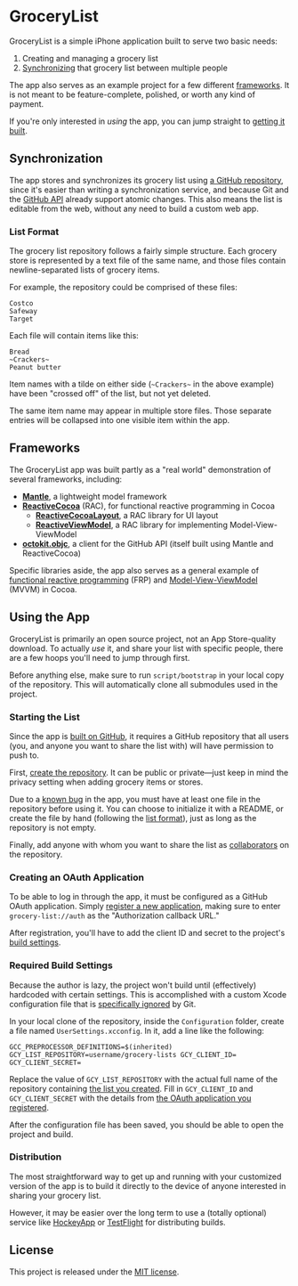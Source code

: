 # GroceryList

GroceryList is a simple iPhone application built to serve two basic needs:

 1. Creating and managing a grocery list
 1. [Synchronizing](#synchronization) that grocery list between multiple people

The app also serves as an example project for a few different
[frameworks](#frameworks). It is not meant to be feature-complete, polished,
or worth any kind of payment.

If you're only interested in _using_ the app, you can jump straight to [getting
it built](#using-the-app).

## Synchronization

The app stores and synchronizes its grocery list using [a GitHub
repository](#starting-the-list), since it's easier than writing
a synchronization service, and because Git and the [GitHub
API](http://developer.github.com/) already support atomic changes. This also
means the list is editable from the web, without any need to build a custom
web app.

### List Format

The grocery list repository follows a fairly simple structure. Each grocery
store is represented by a text file of the same name, and those files contain
newline-separated lists of grocery items.

For example, the repository could be comprised of these files:

```
Costco
Safeway
Target
```

Each file will contain items like this:

```
Bread
~Crackers~
Peanut butter
```

Item names with a tilde on either side (`~Crackers~` in the above example) have
been "crossed off" of the list, but not yet deleted.

The same item name may appear in multiple store files. Those separate entries
will be collapsed into one visible item within the app.

## Frameworks

The GroceryList app was built partly as a "real world" demonstration of several
frameworks, including:

 * **[Mantle](https://github.com/MantleFramework/Mantle)**, a lightweight model framework
 * **[ReactiveCocoa](https://github.com/ReactiveCocoa/ReactiveCocoa)** (RAC), for functional reactive programming in Cocoa
   * **[ReactiveCocoaLayout](https://github.com/ReactiveCocoa/ReactiveCocoaLayout)**, a RAC library for UI layout
   * **[ReactiveViewModel](https://github.com/ReactiveCocoa/ReactiveViewModel)**, a RAC library for implementing Model-View-ViewModel
 * **[octokit.objc](https://github.com/octokit/octokit.objc)**, a client for the GitHub API (itself built using Mantle and ReactiveCocoa)

Specific libraries aside, the app also serves as a general example of [functional
reactive
programming](http://en.wikipedia.org/wiki/Functional_reactive_programming) (FRP) and
[Model-View-ViewModel](https://github.com/ReactiveCocoa/ReactiveViewModel#model-view-viewmodel)
(MVVM) in Cocoa.

## Using the App

GroceryList is primarily an open source project, not an App Store-quality
download. To actually _use_ it, and share your list with specific people, there
are a few hoops you'll need to jump through first.

Before anything else, make sure to run `script/bootstrap` in your local copy of
the repository. This will automatically clone all submodules used in the
project.

### Starting the List

Since the app is [built on GitHub](#synchronization), it requires a GitHub
repository that all users (you, and anyone you want to share the list with) will
have permission to push to.

First, [create the repository](https://github.com/new). It can be public or
private—just keep in mind the privacy setting when adding grocery items or
stores.

Due to a [known bug](https://github.com/jspahrsummers/GroceryList/issues/10) in
the app, you must have at least one file in the repository before using it. You
can choose to initialize it with a README, or create the file by hand (following
the [list format](#list-format)), just as long as the repository is not empty.

Finally, add anyone with whom you want to share the list as
[collaborators](https://help.github.com/articles/how-do-i-add-a-collaborator) on
the repository.

### Creating an OAuth Application

To be able to log in through the app, it must be configured as a GitHub OAuth
application. Simply [register a new
application](https://github.com/settings/applications/new), making sure to enter
`grocery-list://auth` as the "Authorization callback URL."

After registration, you'll have to add the client ID and secret to the project's
[build settings](#required-build-settings).

### Required Build Settings

Because the author is lazy, the project won't build until (effectively) hardcoded
with certain settings. This is accomplished with a custom Xcode configuration
file that is [specifically ignored](Configuration/.gitignore) by Git.

In your local clone of the repository, inside the `Configuration` folder, create
a file named `UserSettings.xcconfig`. In it, add a line like the following:

```
GCC_PREPROCESSOR_DEFINITIONS=$(inherited) GCY_LIST_REPOSITORY=username/grocery-lists GCY_CLIENT_ID= GCY_CLIENT_SECRET=
```

Replace the value of `GCY_LIST_REPOSITORY` with the actual full name of the
repository containing [the list you created](#starting-the-list). Fill in
`GCY_CLIENT_ID` and `GCY_CLIENT_SECRET` with the details from [the OAuth
application you registered](#creating-an-oauth-application).

After the configuration file has been saved, you should be able to open the
project and build.

### Distribution

The most straightforward way to get up and running with your customized version
of the app is to build it directly to the device of anyone interested in sharing
your grocery list.

However, it may be easier over the long term to use a (totally optional) service
like [HockeyApp](hockeyapp.net) or [TestFlight](http://testflightapp.com/) for
distributing builds.

## License

This project is released under the [MIT license](LICENSE.md).
